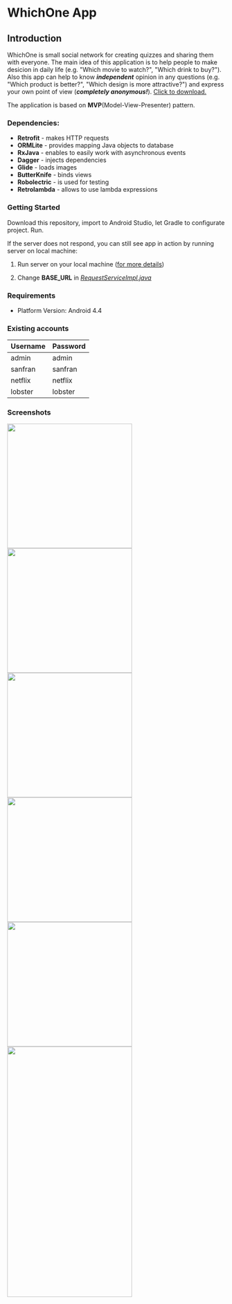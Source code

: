 # WhichOne App

## Introduction

WhichOne is small social network for creating quizzes and sharing them with everyone. The main idea of this application is to help people          to make desicion in daily life (e.g. "Which movie to watch?", "Which drink to buy?"). Also this app can help to know ***independent***  opinion in any questions (e.g. "Which product is better?", "Which design is more attractive?") and express your own point of view (***completely anonymous!***). [Click to download.](https://github.com/l-o-b-s-t-e-r/which-one-android/releases)

The application is based on **MVP**(Model-View-Presenter) pattern.

### Dependencies:

* **Retrofit** - makes HTTP requests
* **ORMLite** - provides mapping Java objects to database
* **RxJava** - enables to easily work with asynchronous events
* **Dagger** - injects dependencies
* **Glide** - loads images
* **ButterKnife** - binds views
* **Robolectric** - is used for testing
* **Retrolambda** - allows to use lambda expressions

### Getting Started

Download this repository, import to Android Studio, let Gradle to configurate project. Run.

If the server does not respond, you can still see app in action by running server on local machine:

1. Run server on your local machine ([for more details](https://github.com/l-o-b-s-t-e-r/which-one-server))

2. Change **BASE_URL** in *[RequestServiceImpl.java](https://github.com/l-o-b-s-t-e-r/which-one-android/blob/master/app/src/main/java/com/android/project/api/RequestServiceImpl.java)*

### Requirements

* Platform Version: Android 4.4

### Existing accounts

| Username | Password| 
| ---------|---------|
| admin    | admin   | 
| sanfran  | sanfran | 
| netflix  | netflix |
| lobster  | lobster |

### Screenshots

<img src="https://github.com/l-o-b-s-t-e-r/which-one-android/blob/master/screenshots/log_in_screen.png" width="288">
<img src="https://github.com/l-o-b-s-t-e-r/which-one-android/blob/master/screenshots/wall_screen.png" width="288">
<img src="https://github.com/l-o-b-s-t-e-r/which-one-android/blob/master/screenshots/home_wall_screen.png" width="288">
<img src="https://github.com/l-o-b-s-t-e-r/which-one-android/blob/master/screenshots/detail_screen.png" width="288">
<img src="https://github.com/l-o-b-s-t-e-r/which-one-android/blob/master/screenshots/new_screen.png" width="288">
<img src="https://github.com/l-o-b-s-t-e-r/which-one-android/blob/master/screenshots/demo.gif" width="288" height="579">


